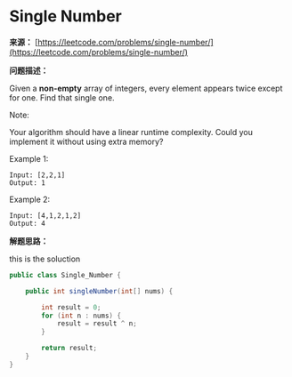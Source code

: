 # Single Number

**来源：** [https://leetcode.com/problems/single-number/](https://leetcode.com/problems/single-number/)

**问题描述：**

Given a **non-empty** array of integers, every element appears twice except for one. Find that single one.

Note:

Your algorithm should have a linear runtime complexity. Could you implement it without using extra memory?

Example 1:

```text
Input: [2,2,1]
Output: 1
```

Example 2:

```text
Input: [4,1,2,1,2]
Output: 4
```

**解题思路：**

this is the soluction

```java
public class Single_Number {

    public int singleNumber(int[] nums) {

        int result = 0;
        for (int n : nums) {
            result = result ^ n;
        }

        return result;
    }
}
```

